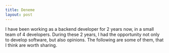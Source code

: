 ```yaml
---
title: Deneme
layout: post
---
```


I have been working as a backend developer for 2 years now, in a small team of 4 developers. During these 2 years, I had the opportunity not only to develop software, but also opinions. The following are some of them, that I think are worth sharing.